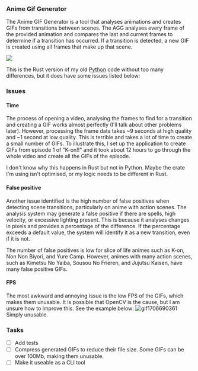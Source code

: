 ### Anime Gif Generator

The Anime GIF Generator is a tool that analyses animations and creates GIFs from transitions between scenes. The AGG analyses every frame of the provided animation and compares the last and current frames to determine if a transition has occurred. If a transition is detected, a new GIF is created using all frames that make up that scene.

<div>
  <img  src="https://github.com/Joao-1/anime-gif-generator/assets/58475277/ce5d85ff-52f6-4c74-86b3-423faf4df511"  />
</div>

This is the Rust version of my old [Python](https://github.com/Joao-1/gifGenerator) code without too many differences, but it does have some issues listed below:

### Issues
#### Time
The process of opening a video, analysing the frames to find for a transition and creating a GIF works almost perfectly (I'll talk about other problems later). However, processing the frame data takes ~9 seconds at high quality and ~1 second at low quality. This is terrible and takes a lot of time to create a small number of GIFs. To illustrate this, I set up the application to create GIFs from episode 1 of "K-on!!" and it took about 12 hours to go through the whole video and create all the GIFs of the episode. 

I don't know why this happens in Rust but not in Python. Maybe the crate I'm using isn't optimised, or my logic needs to be different in Rust.

#### False positive
Another issue identified is the high number of false positives when detecting scene transitions, particularly on anime with action scenes. The analysis system may generate a false positive if there are spells, high velocity, or excessive lighting present. This is because it analyses changes in pixels and provides a percentage of the difference. If the percentage exceeds a default value, the system will identify it as a new transition, even if it is not.

The number of false positives is low for slice of life animes such as K-on, Non Non Biyori, and Yure Camp. However, animes with many action scenes, such as Kimetsu No Yaiba, Sousou No Frieren, and Jujutsu Kaisen, have many false positive GIFs.

#### FPS
The most awkward and annoying issue is the low FPS of the GIFs, which makes them unusable.  It is possible that OpenCV is the cause, but I am unsure how to improve this. See the example below:
![gif1706690361](https://github.com/Joao-1/anime-gif-generator/assets/58475277/917254c5-f163-41b1-80a9-7f11142d15f5)
Simply unusable.

### Tasks
- [ ] Add tests
- [ ] Compress generated GIFs to reduce their file size. Some GIFs can be over 100Mb, making them unusable.
- [ ] Make it useable as a CLI tool
